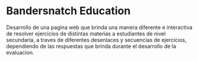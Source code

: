 # Bandersnatch Education
Desarrollo de una pagina web que brinda una manera diferente e interactiva de resolver ejercicios de distintas materias a estudiantes de nivel secundaria, a traves de diferentes desenlaces y secuencias de ejercicios, dependiendo de las respuestas que brinda durante el desarrollo de la evaluacion.
